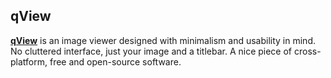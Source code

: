 ## qView
[**qView**](https://interversehq.com/qview/) is an image viewer designed with minimalism and usability in mind. No cluttered interface, just your image and a titlebar. A nice piece of cross-platform, free and open-source software.